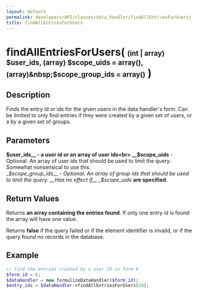 ```yaml
---
layout: default
permalink: developers/API/classes/data_handler/findAllEntriesForUsers/
title: findAllEntriesForUsers
---
```


# findAllEntriesForUsers( <span style='font-size: 14pt;'>(int | array) $user_ids, (array) $scope_uids = array(), (array)&nbsp;$scope_group_ids = array()</span> )

## Description

Finds the entry id or ids for the given users in the data handler's form. Can be limited to only find entries if they were created by a given set of users, or a by a given set of groups.

## Parameters

__$user_ids__ - a user id or an array of user ids<br>
__$scope_uids__ - Optional. An array of user ids that should be used to limit the query. Somewhat nonsensical to use this.<br>
__$scope_group_ids__ - Optional. An array of group ids that should be used to limit the query. __Has no effect if__ _$scope_uids_ __are specified__.

## Return Values

Returns __an array containing the entries found__. If only one entry id is found the array will have one value.

Returns __false__ if the query failed or if the element identifier is invalid, or if the query found no records in the database.

## Example

~~~php
// find the entries created by a user 29 in form 6
$form_id = 6;
$dataHandler = new formulizeDataHandler($form_id);
$entry_ids = $dataHandler->findAllEntriesForUsers(29);
~~~
